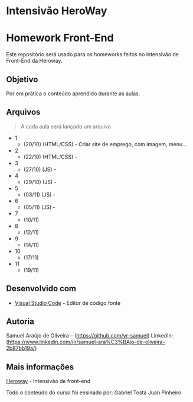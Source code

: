 <h1>Intensivão HeroWay</h1>

# Homework Front-End

Este repositório será usado para os homeworks feitos no intensivão de Front-End da Heroway.

## Objetivo

Por em prática o conteúdo aprendido durante as aulas.

## Arquivos
> A cada aula será lançado um arquivo
* 1
    * (20/10) (HTML/CSS) - Criar site de emprego, com imagem, menu...
* 2
    * (22/10) (HTML/CSS) - 
* 3
    * (27/10) (JS) - 
* 4
    * (29/10) (JS) - 
* 5
    * (03/11) (JS) - 
* 6
    * (05/11) (JS) - 
* 7
    * (10/11)
* 8
    * (12/11)
* 9
    * (14/11)
* 10
    * (17/11)
* 11
    * (19/11)

## Desenvolvido com

* [Visual Studio Code](https://code.visualstudio.com/) - Editor de código fonte
    
## Autoria

Samuel Araújo de Oliveira – (https://github.com/yr-samuel) LinkedIn: (https://www.linkedin.com/in/samuel-ara%C3%BAjo-de-oliveira-2b87bb19a/)

## Mais informações
[Heroway](https://www.heroway.com.br/treinamento/) - Intensivão de front-end

Todo o conteúdo do curso foi ensinado por:
Gabriel Tosta 
Juan Pinheiro
